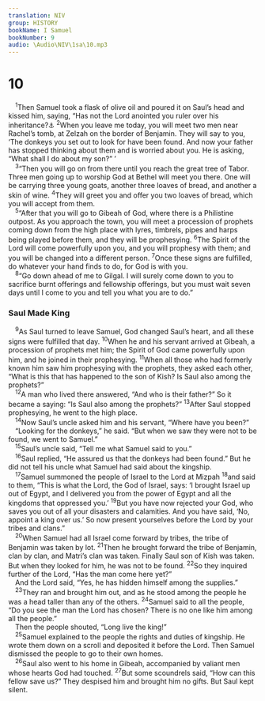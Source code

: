 ```yaml
---
translation: NIV
group: HISTORY
bookName: I Samuel 
bookNumber: 9
audio: \Audio\NIV\1sa\10.mp3
---
```


<div class="title"><h1>10</h1></div>
<span class="verse 1sa_10_1"> <sup>1</sup>Then Samuel took a flask of olive oil and poured it on Saul’s head and kissed him, saying, “Has not the Lord anointed you ruler over his inheritance?<a data-toggle="tooltip" data-placement="bottom" title="Hebrew; Septuagint and Vulgate over his people Israel? You will reign over the Lord’s people and save them from the power of their enemies round about. And this will be a sign to you that the Lordhas anointed you ruler over his inheritance:">⚓</a></span>
<span class="verse 1sa_10_2"><sup>2</sup>When you leave me today, you will meet two men near Rachel’s tomb, at Zelzah on the border of Benjamin. They will say to you, ‘The donkeys you set out to look for have been found. And now your father has stopped thinking about them and is worried about you. He is asking, “What shall I do about my son?” ’ <br/></span>
<span class="verse 1sa_10_3"> <sup>3</sup>“Then you will go on from there until you reach the great tree of Tabor. Three men going up to worship God at Bethel will meet you there. One will be carrying three young goats, another three loaves of bread, and another a skin of wine. </span>
<span class="verse 1sa_10_4"><sup>4</sup>They will greet you and offer you two loaves of bread, which you will accept from them. <br/></span>
<span class="verse 1sa_10_5"> <sup>5</sup>“After that you will go to Gibeah of God, where there is a Philistine outpost. As you approach the town, you will meet a procession of prophets coming down from the high place with lyres, timbrels, pipes and harps being played before them, and they will be prophesying. </span>
<span class="verse 1sa_10_6"><sup>6</sup>The Spirit of the Lord will come powerfully upon you, and you will prophesy with them; and you will be changed into a different person. </span>
<span class="verse 1sa_10_7"><sup>7</sup>Once these signs are fulfilled, do whatever your hand finds to do, for God is with you. <br/></span>
<span class="verse 1sa_10_8"> <sup>8</sup>“Go down ahead of me to Gilgal. I will surely come down to you to sacrifice burnt offerings and fellowship offerings, but you must wait seven days until I come to you and tell you what you are to do.” <br/></span>
<div class="title"><h3>Saul Made King </h3></div>
<span class="verse 1sa_10_9"> <sup>9</sup>As Saul turned to leave Samuel, God changed Saul’s heart, and all these signs were fulfilled that day. </span>
<span class="verse 1sa_10_10"><sup>10</sup>When he and his servant arrived at Gibeah, a procession of prophets met him; the Spirit of God came powerfully upon him, and he joined in their prophesying. </span>
<span class="verse 1sa_10_11"><sup>11</sup>When all those who had formerly known him saw him prophesying with the prophets, they asked each other, “What is this that has happened to the son of Kish? Is Saul also among the prophets?” <br/></span>
<span class="verse 1sa_10_12"> <sup>12</sup>A man who lived there answered, “And who is their father?” So it became a saying: “Is Saul also among the prophets?” </span>
<span class="verse 1sa_10_13"><sup>13</sup>After Saul stopped prophesying, he went to the high place. <br/></span>
<span class="verse 1sa_10_14"> <sup>14</sup>Now Saul’s uncle asked him and his servant, “Where have you been?” <br/> “Looking for the donkeys,” he said. “But when we saw they were not to be found, we went to Samuel.” <br/></span>
<span class="verse 1sa_10_15"> <sup>15</sup>Saul’s uncle said, “Tell me what Samuel said to you.” <br/></span>
<span class="verse 1sa_10_16"> <sup>16</sup>Saul replied, “He assured us that the donkeys had been found.” But he did not tell his uncle what Samuel had said about the kingship. <br/></span>
<span class="verse 1sa_10_17"> <sup>17</sup>Samuel summoned the people of Israel to the Lord at Mizpah </span>
<span class="verse 1sa_10_18"><sup>18</sup>and said to them, “This is what the Lord, the God of Israel, says: ‘I brought Israel up out of Egypt, and I delivered you from the power of Egypt and all the kingdoms that oppressed you.’ </span>
<span class="verse 1sa_10_19"><sup>19</sup>But you have now rejected your God, who saves you out of all your disasters and calamities. And you have said, ‘No, appoint a king over us.’ So now present yourselves before the Lord by your tribes and clans.” <br/></span>
<span class="verse 1sa_10_20"> <sup>20</sup>When Samuel had all Israel come forward by tribes, the tribe of Benjamin was taken by lot. </span>
<span class="verse 1sa_10_21"><sup>21</sup>Then he brought forward the tribe of Benjamin, clan by clan, and Matri’s clan was taken. Finally Saul son of Kish was taken. But when they looked for him, he was not to be found. </span>
<span class="verse 1sa_10_22"><sup>22</sup>So they inquired further of the Lord, “Has the man come here yet?” <br/> And the Lord said, “Yes, he has hidden himself among the supplies.” <br/></span>
<span class="verse 1sa_10_23"> <sup>23</sup>They ran and brought him out, and as he stood among the people he was a head taller than any of the others. </span>
<span class="verse 1sa_10_24"><sup>24</sup>Samuel said to all the people, “Do you see the man the Lord has chosen? There is no one like him among all the people.” <br/> Then the people shouted, “Long live the king!” <br/></span>
<span class="verse 1sa_10_25"> <sup>25</sup>Samuel explained to the people the rights and duties of kingship. He wrote them down on a scroll and deposited it before the Lord. Then Samuel dismissed the people to go to their own homes. <br/></span>
<span class="verse 1sa_10_26"> <sup>26</sup>Saul also went to his home in Gibeah, accompanied by valiant men whose hearts God had touched. </span>
<span class="verse 1sa_10_27"><sup>27</sup>But some scoundrels said, “How can this fellow save us?” They despised him and brought him no gifts. But Saul kept silent. <br/></span>

